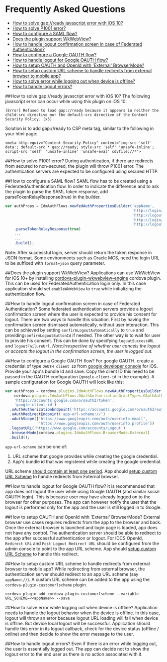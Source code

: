 # Frequently Asked Questions
* [How to solve gap://ready javascript error with iOS 10?](#gapready)
* [How to solve P1001 error?](#p1001)
* [How to configure a SAML flow?](#saml)
* [Does the plugin support WkWebView?](#WKWebView)
* [How to handle logout confirmation screen in case of Federated Authentication?](#logoutConfirm)
* [How to configure a Google OAUTH flow?](#google)
* [How to handle logout for Google OAUTH flow?](#googleLogout)
* [How to setup OAUTH and OpenId with 'External' BrowserMode?](#externalBrowser)
* [How to setup custom URL scheme to handle redirects from external browser to mobile app?](#urlScheme)
* [How to solve error while logging out when device is offline?](#offlineLogout)
* [How to handle logout errors?](#logoutError)

<a name="gapready"></a>##How to solve gap://ready javascript error with iOS 10?
The following javascript error can occur while using this plugin on iOS 10:
```
[Error] Refused to load gap://ready because it appears in neither the child-src directive nor the default-src directive of the Content Security Policy. (x5)
```
Solution is to add gap://ready to CSP meta tag, similar to the following in your html page:
```
<meta http-equiv="Content-Security-Policy" content="img-src 'self' data:; default-src * gap://ready; style-src 'self' 'unsafe-inline'; script-src 'self' 'unsafe-inline' 'unsafe-eval' cdvfile://*">
```

<a name="p1001"></a>##How to solve P1001 error?
During authentication, if there are redirects from secured to non-secured, the plugin will throw P1001 error.
The authentication servers are expected to be configured using secured HTTP.

<a name="saml"></a>##How to configure a SAML flow?
SAML flow has to be created using a FederatedAuthentication flow.
In order to indicate the difference and to ask the plugin to parse the SAML token response, add parseTokenRelayResponse(true) in the builder.
```js
var authProps = IdmAuthFlows.newFedAuthPropertiesBuilder('appName',
                                                         'http://login/url',
                                                         'http://logout/url',
                                                         'http://login/success',
                                                         'http://logout/failed')
    .parseTokenRelayResponse(true)
    ...
    ...
    .build();
```

Note: After successful login, server should return the token response in JSON format.
Some environments such as Oracle MCS, need the login URL to be suffixed with `format=json` query parameter.

<a name="WKWebView"></a>##Does the plugin support WkWebView?
Applications can use WkWebView for iOS 10+ by installing [cordova-plugin-wkwebview-engine](https://github.com/apache/cordova-plugin-wkwebview-engine/) cordova plugin.
This can be used for FederatedAuthentication login only. In this case application should set `enableWkWebView` to `true`
while initializing the authentication flow.

<a name="logoutConfirm"></a>##How to handle logout confirmation screen in case of Federated Authentication?
Some federated authentication servers provide a logout confirmation screen where the user is expected to provide his consent for logout.
There are two ways to handle this situation. First by having the confirmation screen dismissed automatically, without user interaction.
This can be achieved by setting `confirmLogoutAutomatically` to `true` and providing`confirmLogoutButtonId` if needed.
The other way is to wait for user to provide his consent. This can be done by specifying `logoutSuccessURL` and `logoutFailureUrl`.
*Note:Irrespective of whether user cancels the logout or accepts the logout in the confirmation screen, the user is logged out.*

<a name="google"></a>##How to configure a Google OAUTH flow?
For google OAUTH, create a credential of type `OAUTH client ID` from [google developer console](https://console.developers.google.com/apis/credentials) for iOS.
Provide your app's bundle Id and save. Copy the client ID this need to be passed in the OAUTH configuration (`google-client-id` in the example).
A sample configuration for Google OAUTH will look like this:
```js
var authProps = cordova.plugins.IdmAuthFlows.newOAuthPropertiesBuilder('JasmineJsTests',
    cordova.plugins.IdmAuthFlows.OAuthAuthorizationGrantTypes.OAuthAuthorizationCode,
    'https://accounts.google.com/o/oauth2/token',
    'google-client-id')
  .oAuthAuthorizationEndpoint('https://accounts.google.com/o/oauth2/auth')
  .oAuthRedirectEndpoint('app-url-scheme://')
  .oAuthScope(['https://www.googleapis.com/auth/userinfo.email',
               'https://www.googleapis.com/auth/userinfo.profile'])
  .logoutURL('https://www.google.com/accounts/Logout')
  .browserMode(cordova.plugins.IdmAuthFlows.BrowserMode.External)
  .build();
```

`app-url-scheme` can be one of:
1. URL scheme that google provides while creating the google credential.
2. App's bundle id that was registered while creating the google credential.

URL scheme [should contain at least one period](https://developers.google.com/identity/protocols/OAuth2InstalledApp#step-1-send-a-request-to-googles-oauth-20-server).
App should [setup custom URL Scheme](#urlScheme) to handle redirects from External browser.

<a name="googleLogout"></a>##How to handle logout for Google OAUTH flow?
It is recommended that app does not logout the user while using Google OAUTH (and similar social OAUTH login).
This is because user may have already logged on to the browser for other purposes.
The app can however notify the user that the logout is performed only for the app and the user is still logged in to Google.

<a name="externalBrowser"></a>##How to setup OAUTH and OpenId with 'External' BrowserMode?
External browser use cases requires redirects from the app to the browser and back.
Once the external browser is launched and login page is loaded, app does not have any control.
The authentication server should be able to redirect to the app after successful authentication or logout.
For IDCS OpenId, `Redirect URL` and `Post Logout Redirect URL` should be configured from the admin console to point to the app URL scheme.
App should [setup custom URL Scheme](#urlScheme) to handle this redirect.

<a name="urlScheme"></a>##How to setup custom URL scheme to handle redirects from external browser to mobile app?
While redirecting from external browser, the authentication server should redirect to an app URL scheme (say `appName://`).
A custom URL scheme can be added to the app using the `cordova-plugin-customurlscheme` plugin.

```
cordova plugin add cordova-plugin-customurlscheme --variable URL_SCHEME=<<appName>> --save
```

<a name="offlineLogout"></a>##How to solve error while logging out when device is offline?
Application needs to handle the logout behavior when the device is offline.
In this case, logout will throw an error because logout URL loading will fail when device is offline. But device local logout will be successful.
Application should handle this error in its logout callback, check for the device status (offline / online) and then decide
to show the error message to the user.

<a name="logoutError"></a>##How to handle logout errors?
Even if there is an error while logging out, the user is essentially logged out.
The app can decide not to show the logout error to the end user as there is no action associated with it.

